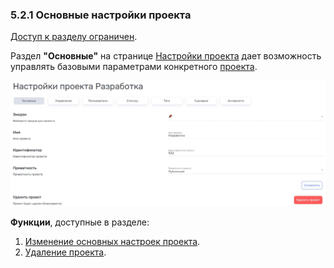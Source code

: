 ### 5.2.1 Основные настройки проекта

[Доступ к разделу ограничен](9_roles/9.2_access.md).

Раздел **"Основные"** на странице [Настройки проекта](5.2_settings.md) дает возможность управлять базовыми параметрами конкретного [проекта](5_project.md).  

![5.2-1](/imgs/5.2-1.jpg)

**Функции**, доступные в разделе:

1. [Изменение основных настроек проекта](5.2.1.1_edit.md).
2. [Удаление проекта](5.2.1.2_delete.md).

